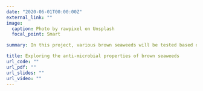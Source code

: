 ```yaml
---
date: "2020-06-01T00:00:00Z"
external_link: ""
image:
  caption: Photo by rawpixel on Unsplash
  focal_point: Smart

summary: In this project, various brown seaweeds will be tested based on their potential anti-microbial properties in response to harvesting time and pre-treatments. This information helps to identify potential brown seaweed species of desirable anti-microbial characteristics. Thus, this project contributes towards the possible utilization of brown seaweeds as beneficial feed additives for farm animals in the future. This project is supported by the Regional Research Fund (RFF-Trøndelag).

title: Exploring the anti-microbial properties of brown seaweeds
url_code: ""
url_pdf: ""
url_slides: ""
url_video: ""
---
```


